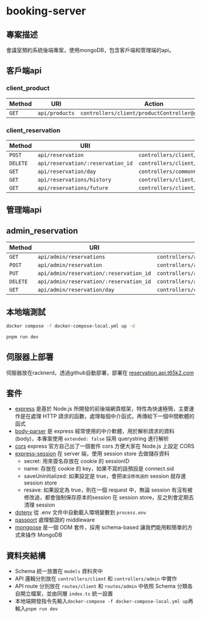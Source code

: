# booking-server

## 專案描述

會議室預約系統後端專案，使用mongoDB，包含客戶端和管理端的api。

## 客戶端api

### client_product

| Method | URI            | Action                                             |
| ------ | -------------- | -------------------------------------------------- |
| `GET`  | `api/products` | `controllers/client/productController@getProducts` |

### client_reservation

| Method   | URI                               | Action                                                            |
| -------- | --------------------------------- | ----------------------------------------------------------------- |
| `POST`   | `api/reservation`                 | `controllers/client/reservationController@postReservation`        |
| `DELETE` | `api/reservation/:reservation_id` | `controllers/client/reservationController@deleteReservation`      |
| `GET`    | `api/reservation/day`             | `controllers/commonController@getDayReservations`                 |
| `GET`    | `api/reservations/history`        | `controllers/client/reservationController@getHistoryReservations` |
| `GET`    | `api/reservations/future`         | `controllers/client/reservationController@getFutureReservations`  |

## 管理端api

## admin_reservation

| Method   | URI                                     | Action                                                      |
| -------- | --------------------------------------- | ----------------------------------------------------------- |
| `GET`    | `api/admin/reservations`                | `controllers/admin/reservationController@getReservations`   |
| `POST`   | `api/admin/reservation`                 | `controllers/admin/reservationController@postReservation`   |
| `PUT`    | `api/admin/reservation/:reservation_id` | `controllers/admin/reservationController@agreeReservation`  |
| `DELETE` | `api/admin/reservation/:reservation_id` | `controllers/admin/reservationController@deleteReservation` |
| `GET`    | `api/admin/reservation/day`             | `controllers/commonController@getDayReservations`           |

## 本地端測試

```bash
docker compose -f docker-compose-local.yml up -d
```

```bash
pnpm run dev
```

## 伺服器上部署

伺服器放在racknerd，透過github自動部署，部署在
[reservation.api.t65k2.com](https://reservation.api.t65k2.com/)

## 套件

- [express](https://expressjs.com/) 是基於 Node.js 所開發的前後端網頁框架，特性為快速極簡，主要運作是在處理 HTTP 請求的函數，處理每個中介函式，再傳給下一個中間軟體的函式
- [body-parser](https://github.com/expressjs/body-parser) 是 express 經常使用的中介軟體，用於解析請求的資料(body)，本專案使用 <code>extended: false</code> 採用 querystring 進行解析
- [cors](https://github.com/expressjs/cors) express 官方自己出了一個套件 cors 方便大家在 Node.js 上設定 CORS
- [express-session](https://github.com/expressjs/session) 在 server 端，使用 session store 去做儲存資料
  - secret: 用來簽名存放在 cookie 的 sessionID
  - name: 存放在 cookie 的 key，如果不寫的話預設是 connect.sid
  - saveUninitialized: 如果設定是 true，會把`還沒修改過的` session 就存進 session store
  - resave: 如果設定為 true，則在一個 request 中，無論 session 有沒有被修改過，都會強制保存原本的session 在 session store，反之則會定期去清理 session
- [dotenv](https://github.com/motdotla/dotenv) 從 .env 文件中自動載入環境變數到 `process.env`
- [passport](https://www.passportjs.org/) 處理驗證的 middleware
- [mongoose](https://mongoosejs.com/docs/) 是一個 ODM 套件，採用 schema-based 讓我們能用較簡單的方式來操作 MongoDB

## 資料夾結構

- Schema 統一放置在 `models` 資料夾中
- API 邏輯分別放在 `controllers/client` 和 `controllers/admin` 中實作
- API route 分別放在 `routes/client` 和 `routes/admin` 中依照 Schema 分類各自開立檔案，並由同層 `index.ts` 統一設置
- 本地端開發指令先輸入`docker-compose -f docker-compose-local.yml up`再輸入`pnpm run dev`
